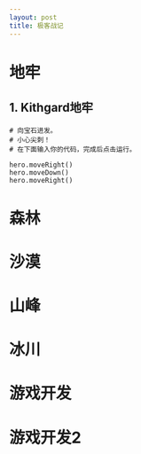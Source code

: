 ```yaml
---
layout: post
title: 极客战记
---
```

# 地牢
## 1. Kithgard地牢
```
# 向宝石进发。
# 小心尖刺！
# 在下面输入你的代码，完成后点击运行。

hero.moveRight()
hero.moveDown()
hero.moveRight()
```
# 森林
# 沙漠
# 山峰
# 冰川
# 游戏开发
# 游戏开发2